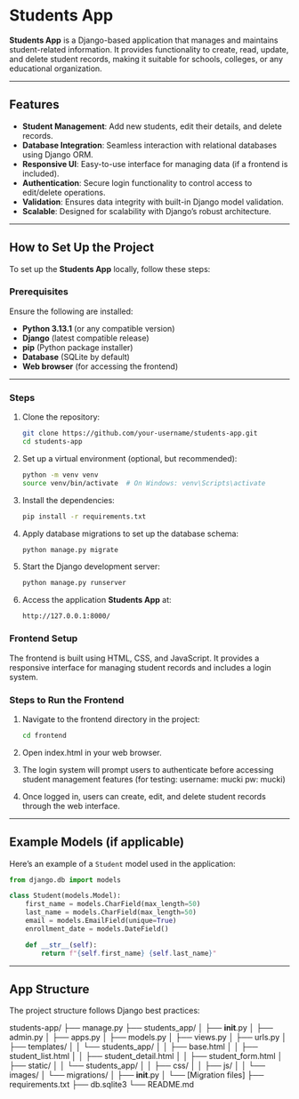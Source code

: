 # Students App

**Students App** is a Django-based application that manages and maintains student-related information. It provides functionality to create, read, update, and delete student records, making it suitable for schools, colleges, or any educational organization.

---

## Features

- **Student Management**: Add new students, edit their details, and delete records.
- **Database Integration**: Seamless interaction with relational databases using Django ORM.
- **Responsive UI**: Easy-to-use interface for managing data (if a frontend is included).
- **Authentication**: Secure login functionality to control access to edit/delete operations.
- **Validation**: Ensures data integrity with built-in Django model validation.
- **Scalable**: Designed for scalability with Django’s robust architecture.

---

## How to Set Up the Project

To set up the **Students App** locally, follow these steps:

### Prerequisites

Ensure the following are installed:
- **Python 3.13.1** (or any compatible version)
- **Django** (latest compatible release)
- **pip** (Python package installer)
- **Database** (SQLite by default)
- **Web browser** (for accessing the frontend)

---

### Steps

1. Clone the repository:

    ```bash
    git clone https://github.com/your-username/students-app.git
    cd students-app
    ```

2. Set up a virtual environment (optional, but recommended):

    ```bash
    python -m venv venv
    source venv/bin/activate  # On Windows: venv\Scripts\activate
    ```

3. Install the dependencies:

    ```bash
    pip install -r requirements.txt
    ```

4. Apply database migrations to set up the database schema:

    ```bash
    python manage.py migrate
    ```

5. Start the Django development server:

    ```bash
    python manage.py runserver
    ```

6. Access the application **Students App** at:

    ```
    http://127.0.0.1:8000/
    ```

### Frontend Setup

The frontend is built using HTML, CSS, and JavaScript. It provides a responsive interface for managing student records and includes a login system.

### Steps to Run the Frontend

1. Navigate to the frontend directory in the project:

    ```bash
    cd frontend
    ```

2. Open index.html in your web browser.

3. The login system will prompt users to authenticate before accessing student management features (for testing: username: mucki pw: mucki)

4. Once logged in, users can create, edit, and delete student records through the web interface.

---

## Example Models (if applicable)

Here’s an example of a `Student` model used in the application:

```python
from django.db import models

class Student(models.Model):
    first_name = models.CharField(max_length=50)
    last_name = models.CharField(max_length=50)
    email = models.EmailField(unique=True)
    enrollment_date = models.DateField()

    def __str__(self):
        return f"{self.first_name} {self.last_name}"
```

---

## App Structure

The project structure follows Django best practices:

students-app/
├── manage.py
├── students_app/
│   ├── __init__.py
│   ├── admin.py
│   ├── apps.py
│   ├── models.py
│   ├── views.py
│   ├── urls.py
│   ├── templates/
│   │   └── students_app/
│   │       ├── base.html
│   │       ├── student_list.html
│   │       ├── student_detail.html
│   │       ├── student_form.html
│   ├── static/
│   │   └── students_app/
│   │       ├── css/
│   │       ├── js/
│   │       └── images/
│   └── migrations/
│       ├── __init__.py
│       └── [Migration files]
├── requirements.txt
├── db.sqlite3
└── README.md


